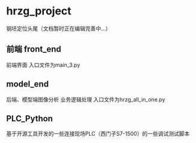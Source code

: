 # hrzg_project
钢坯定位头尾（文档暂时正在编辑完善中...）
## 前端 front_end
前端界面
入口文件为main_3.py
## model_end
后端、模型端图像分析 业务逻辑处理
入口文件为hrzg_all_in_one.py
## PLC_Python
基于开源工具开发的一些连接现场PLC（西门子S7-1500）的一些调试测试脚本

